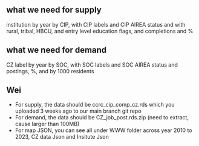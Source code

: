 ## what we need for supply

institution by year by CIP, with CIP labels and CIP AIREA status
and with rural, tribal, HBCU, and entry level education flags, and completions and %

## what we need for demand

CZ label by year by SOC, with SOC labels and SOC AIREA status
and postings, %, and by 1000 residents

## Wei

- For supply, the data should be ccrc_cip_comp_cz.rds which you uploaded 3 weeks ago to our main branch git repo
- For demand, the data should be CZ_job_post.rds.zip (need to extract, cause larger than 100MB)
- For map JSON, you can see all under WWW folder across year 2010 to 2023, CZ data Json and Insitute Json